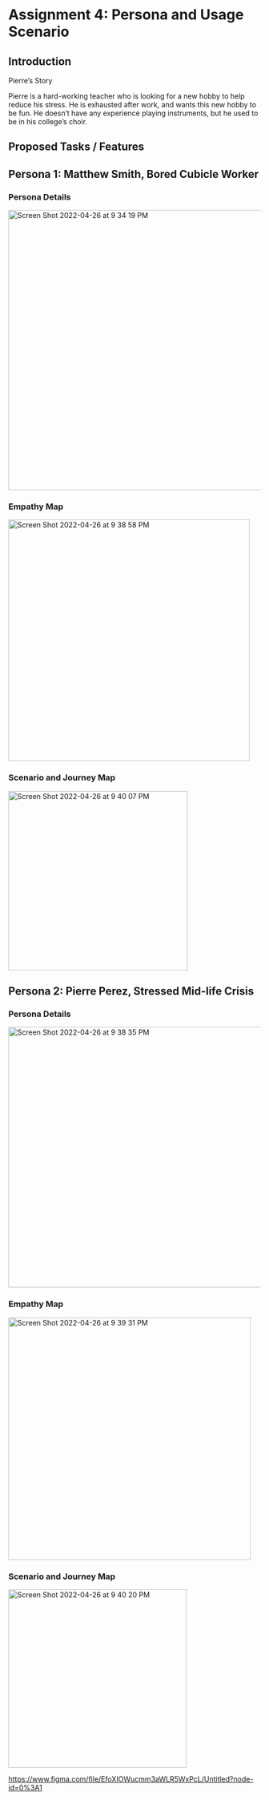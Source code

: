 # Assignment 4: Persona and Usage Scenario

## Introduction
Pierre’s Story

Pierre is a hard-working teacher who is looking for a new hobby to help reduce his stress. He is exhausted after work, and wants this new hobby to be fun. He doesn’t have any experience playing instruments, but he used to be in his college’s choir. 
## Proposed Tasks / Features

## Persona 1: Matthew Smith, Bored Cubicle Worker
### Persona Details
<img width="559" alt="Screen Shot 2022-04-26 at 9 34 19 PM" src="https://user-images.githubusercontent.com/19422176/165441409-10b20f27-8a88-49c1-a1db-9e61279fcee3.png">

### Empathy Map
<img width="482" alt="Screen Shot 2022-04-26 at 9 38 58 PM" src="https://user-images.githubusercontent.com/19422176/165441889-0876d5e2-a9aa-41e8-8c7c-819b7d93fb0b.png">

### Scenario and Journey Map
<img width="358" alt="Screen Shot 2022-04-26 at 9 40 07 PM" src="https://user-images.githubusercontent.com/19422176/165441985-c610c1f1-5aeb-4920-a8c3-cae5d7bbce98.png">


## Persona 2: Pierre Perez, Stressed Mid-life Crisis
### Persona Details
<img width="520" alt="Screen Shot 2022-04-26 at 9 38 35 PM" src="https://user-images.githubusercontent.com/19422176/165441839-6f2c409c-45d9-4736-91e9-07c78b74bbe3.png">

### Empathy Map
<img width="484" alt="Screen Shot 2022-04-26 at 9 39 31 PM" src="https://user-images.githubusercontent.com/19422176/165441935-fccaffab-e4b1-42ef-b86f-bc16613318b9.png">

### Scenario and Journey Map
<img width="356" alt="Screen Shot 2022-04-26 at 9 40 20 PM" src="https://user-images.githubusercontent.com/19422176/165442008-09abd583-c63c-425b-a347-a5604db41f97.png">


https://www.figma.com/file/EfoXIOWucmm3aWLR5WxPcL/Untitled?node-id=0%3A1

